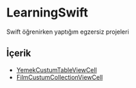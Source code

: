 # LearningSwift
Swift öğrenirken yaptığım egzersiz projeleri

## İçerik
+ [YemekCustumTableViewCell](https://github.com/yasinozmeen/LearningSwift/tree/main/37.Uygulama-YemekSepetiUygulaması)
+ [FilmCustumCollectionViewCell](https://github.com/yasinozmeen/LearningSwift/tree/main/40.Uygulama-CollectionViewFilmUygulamasi)
